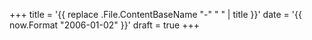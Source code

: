 +++
title = '{{ replace .File.ContentBaseName "-" " " | title }}'
date = '{{ now.Format "2006-01-02" }}'
draft = true
+++

